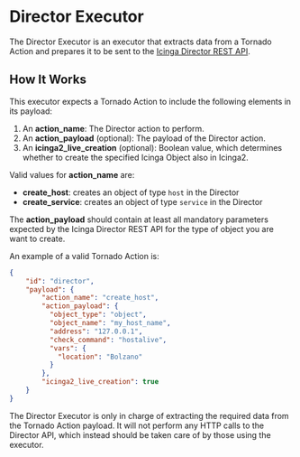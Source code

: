 # Director Executor

The Director Executor is an executor that extracts data from a Tornado Action and prepares it to be
sent to the [Icinga Director REST API](https://icinga.com/docs/director/latest/doc/70-REST-API/).


## How It Works

This executor expects a Tornado Action to include the following elements in its payload:

1. An __action_name__: The Director action to perform.
1. An __action_payload__ (optional): The payload of the Director action.
1. An __icinga2_live_creation__ (optional): Boolean value, which determines whether to create the
 specified Icinga Object also in Icinga2.

Valid values for __action_name__ are:
* __create_host__: creates an object of type `host` in the Director
* __create_service__: creates an object of type `service` in the Director

The __action_payload__ should contain at least all mandatory parameters expected by the
Icinga Director REST API for the type of object you are want to create.


An example of a valid Tornado Action is:
```json
{
    "id": "director",
    "payload": {
        "action_name": "create_host",
        "action_payload": {
          "object_type": "object",
          "object_name": "my_host_name",
          "address": "127.0.0.1",
          "check_command": "hostalive",
          "vars": {
            "location": "Bolzano"
          }
        },
        "icinga2_live_creation": true
    }
}
```

The Director Executor is only in charge of extracting the required data from the Tornado Action
payload. It will not perform any HTTP calls to the Director API, which instead should be taken care
of by those using the executor.
